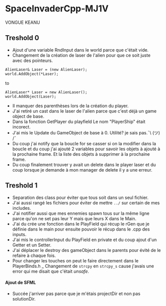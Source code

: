 # SpaceInvaderCpp-MJ1V
VONGUE KEANU

## Treshold 0
- Ajout d'une variable RndInput dans le world parce que c'était vide.
- Changement de la création de laser de l'alien pour que ce soit juste avec des pointeurs.
```
AlienLaser& Laser = (new AlienLaser);
world.AddObject(*Laser);
```
to
```
AlienLaser* Laser = new AlienLaser();
world.AddObject(Laser);
```
- Il manquer des parenthèses lors de la création du player.
- J'ai retiré un cast dans le laser de l'alien parce que c'est déjà un game object de base.
- Dans la fonction GetPlayer du playfield Le nom "PlayerShip" était incorect.
- J'ai mis le Update du GameObject de base à 0. Utilité? je sais pas.¯\ (ツ) /¯
- Du coup j'ai notify que la boucle for se casser si on la modifier dans la boucle et du coup j'ai ajouté 2 variables pour savoir les objets à ajouté à la prochaine frame.
Et la liste des objets à supprimer à la prochaine frame.
- Du coup finalement trouver y avait un delete dans le player laser et du coup lorsque je demande à mon manager de delete il y a une erreur.

## Treshold 1
- Separation des class pour éviter que tous soit dans un seul fichier.
- J'ai aussi rangé les fichiers pour éviter de mettre ```../``` sur certain de mes includes.
- J'ai notifier aussi que mes ennemies spawn tous sur la même ligne parce qu'on ne set pas leur Y mais que leurs X dans le Main.
- J'ai du crée une fonction dans le PlayField qui récup le rGen que je définie dans le main pour ensuite pouvoir le récup dans le .cpp des inputs.
- J'ai mis le controllerInput du PlayField en private et du coup ajout d'un Getter et un Setter.
- J'ai déplacer le destroy des gameObject dans le parents pour évité de le refaire à chaque fois.
- Pour changer les touches on peut le faire directement dans le PlayerBinds.h
_ Changement de ```strcpy``` en ```strcpy_s``` cause j'avais une error qui me disait que c'était _unsafe_.

#### Ajout de SFML
- Succée j'arriver pas parce que je m'étais projectDir et non pas solutionDir.
